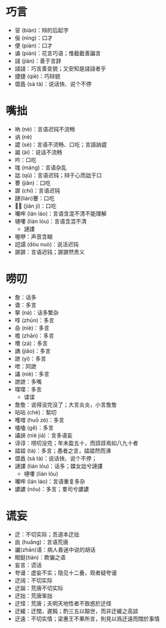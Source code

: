 # 巧言
* 䛒 (biàn)：辩的后起字
* 佞 (nìng)：口才
* 便 (pián)：口才
* 谝 (pián)：花言巧语；惟截截善諞言
* 諓 (jiàn)：善于言辞
* 諓諓：巧言善变貌；又安知是諓諓者乎
* 捷捷 (qiè)：巧辩貌
* 㒊譶 (sà tà)：说话快、说个不停
# 嘴拙
* 吶 (nè)：言语迟钝不流畅
* 讷 (nè)
* 譅 (sè)：言语不流畅、口吃；言語訥譅
* 譺 (ài)：说话不流畅
* 吟：口吃
* 哤 (máng)：言语杂乱
* 詘 (qū)：言语迟钝；辩于心而詘于口
* 謇 (jiǎn)：口吃
* 謘 (chí)：言语迟钝
* 蹥(lián)蹇：口吃
* 𧮈㥛 (jiǎn jí)：口吃
* 囒哰 (lán láo)：言语含混不清不能理解
* 嗹嘍 (lián lóu)：言语含混不清
	* 謰謱
* 喔咿：声音含糊
* 䛠譳 (dòu nuò)：说活迟钝
* 謘謘：言语迟钝；謘謘然贵义

# 唠叨
* 詹：话多
* 谵：多言
* 拏 (ná)：话多繁杂
* 啍 (zhūn)：多言
* 喦 (niè)：多言
* 噡 (zhān)：多言
* 囋 (zá)：多言
* 譑 (jiǎo)：多言
* 詍 (yì)：多言
* 呭：同詍
* 讘 (niè)：多言
* 詍詍：多嘴
* 喋喋：多言
	* 谍谍
* 詹詹：说得没完没了；大言炎炎，小言詹詹
* 呫呫 (chè)：絮叨
* 嚄唶 (huō zé)：多言
* 嗑嗑 (gě)：多言
* 讘䛟 (niè jiá)：言多语妄
* 谆谆：唠叨没完；年未盈五十，而諄諄焉如八九十者
* 誻誻 (tà)：多言；愚者之言，誻誻然而沸
* 㒊譶 (sà tà)：说话快、说个不停；
* 謰謱 (lián lóu)：话多；媒女詘兮謰謱
	* 嗹嘍 (lián lóu)
* 囒哰 (lán láo)：言语重复多杂
* 譨譨 (nóu)：多言；羣司兮譨譨

# 谎妄
* 迂：不切实际；吾道本迂拙
* 詤 (huǎng)：言语荒唐
* 讝(zhān)语：病人昏迷中说的胡话
* 眠娗(tián)：欺骗之语
* 妄言：谎话
* 夸谩：虚妄不实；隐见十二叠，观者疑夸谩
* 迂阔：不切实际
* 迂誕：荒唐不切实际
* 迂拙：荒唐笨拙
* 迂怪：荒唐；夫明天地性者不致惑於迂怪
* 迂緩：迂闊，遲鈍；酌三五以鎔世，而非迂緩之高談
* 迂遠：不切实情；梁惠王不果所言，則見以爲迂遠而闊於事情